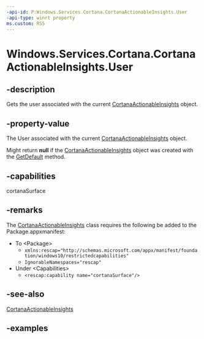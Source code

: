 ```yaml
---
-api-id: P:Windows.Services.Cortana.CortanaActionableInsights.User
-api-type: winrt property
ms.custom: RS5
---
```


<!-- Property syntax.
public User User { get; }
-->

# Windows.Services.Cortana.CortanaActionableInsights.User

## -description

Gets the user associated with the current [CortanaActionableInsights](cortanaactionableinsights.md) object.


## -property-value

The User associated with the current [CortanaActionableInsights](cortanaactionableinsights.md) object.

Might return **null** if the [CortanaActionableInsights](cortanaactionableinsights.md) object was created with the [GetDefault](cortanaactionableinsights_getdefault_846721868.md) method.

## -capabilities

cortanaSurface

## -remarks

The [CortanaActionableInsights](cortanaactionableinsights.md) class requires the following be added to the Package.appxmanifest:

- To \<Package\>
  - `xmlns:rescap="http://schemas.microsoft.com/appx/manifest/foundation/windows10/restrictedcapabilities"`
  - `IgnorableNamespaces="rescap"`
- Under \<Capabilities\>
  - `<rescap:capability name="cortanaSurface"/>`

## -see-also

[CortanaActionableInsights](cortanaactionableinsights.md)

## -examples
